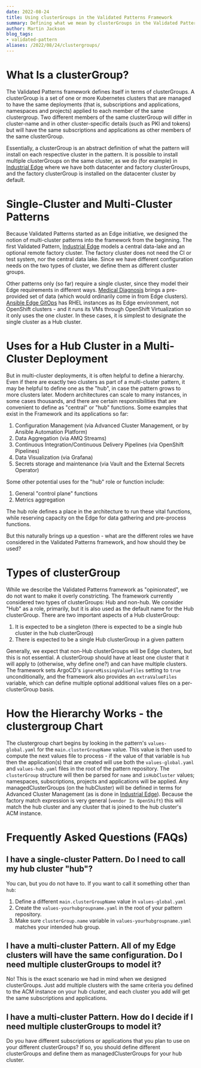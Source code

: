 ```yaml
---
date: 2022-08-24
title: Using clusterGroups in the Validated Patterns Framework
summary: Defining what we mean by clusterGroups in the Validated Pattern Framework (and how to use them)
author: Martin Jackson
blog_tags:
- validated-pattern
aliases: /2022/08/24/clustergroups/
---
```


# What Is a clusterGroup?

The Validated Patterns framework defines itself in terms of clusterGroups. A clusterGroup is a set of one or more Kubernetes clusters that are managed to have the same deployments (that is, subscriptions and applications, namespaces and projects) applied to each member of the same clustergroup. Two different members of the same clusterGroup will differ in cluster-name and in other cluster-specific details (such as PKI and tokens) but will have the same subscriptions and applications as other members of the same clusterGroup.

Essentially, a clusterGroup is an abstract definition of what the pattern will install on each respective cluster in the pattern. It is possible to install multiple clusterGroups on the same cluster, as we do (for example) in [Industrial Edge](/industrial-edge) where we have both datacenter and factory clusterGroups, and the factory clusterGroup is installed on the datacenter cluster by default.

# Single-Cluster and Multi-Cluster Patterns

Because Validated Patterns started as an Edge initiative, we designed the notion of multi-cluster patterns into the framework from the beginning. The first Validated Pattern, [Industrial Edge](/industrial-edge/) models a central data-lake and an optional remote factory cluster. The factory cluster does not need the CI or test system, nor the central data lake. Since we have different configuration needs on the two types of cluster, we define them as different cluster groups.

Other patterns only (so far) require a single cluster, since they model their Edge requirements in different ways. [Medical Diagnosis](/medical-diagnosis) brings a pre-provided set of data (which would ordinarily come in from Edge clusters). [Ansible Edge GitOps](/ansible-edge-gitops) has RHEL instances as its Edge environment, not OpenShift clusters - and it runs its VMs through OpenShift Virtualization so it only uses the one cluster. In these cases, it is simplest to
designate the single cluster as a Hub cluster.

# Uses for a Hub Cluster in a Multi-Cluster Deployment

But in multi-cluster deployments, it is often helpful to define a hierarchy. Even if there are exactly two clusters as part of a multi-cluster pattern, it may be helpful to define one as the "hub", in case the pattern grows to more clusters later. Modern architectures can scale to many instances, in some cases thousands, and there are certain responsibilities that are convenient to define as "central" or "hub" functions. Some examples that exist in the Framework and its applications so far:

1. Configuration Management (via Advanced Cluster Management, or by Ansible Automation Platform)
1. Data Aggregation (via AMQ Streams)
1. Continuous Integration/Continuous Delivery Pipelines (via OpenShift Pipelines)
1. Data Visualization (via Grafana)
1. Secrets storage and maintenance (via Vault and the External Secrets Operator)

Some other potential uses for the "hub" role or function include:

1. General "control plane" functions
1. Metrics aggregation

The hub role defines a place in the architecture to run these vital functions, while reserving capacity on the Edge for data gathering and pre-process functions.

But this naturally brings up a question - what are the different roles we have considered in the Validated Patterns framework, and how should they be used?

# Types of clusterGroup

While we describe the Validated Patterns framework as "opinionated", we do not want to make it overly constricting. The framework currently considered two types of clusterGroups: Hub and non-hub. We consider "Hub" as a role, primarily, but it is also used as the default name for the Hub clusterGroup. There are two important aspects of a Hub clusterGroup:

1. It is expected to be a singleton (there is expected to be a single hub cluster in the hub clusterGroup)
1. There is expected to be a single Hub clusterGroup in a given pattern

Generally, we expect that non-Hub clusterGroups will be Edge clusters, but this is not essential. A clusterGroup should have at least one cluster that it will apply to (otherwise, why define one?) and can have multiple clusters. The framework sets ArgoCD's `ignoreMissingValueFiles` setting to `true` unconditionally, and the framework also provides an `extraValueFiles` variable, which can define multiple optional additional values files on a per-clusterGroup basis.

# How the Hierarchy Works - the clustergroup Chart

The clustergroup chart begins by looking in the pattern's `values-global.yaml` for the `main.clusterGroupName` value. This value is then used to compute the next values file to process - if the value of that variable is `hub` then the application(s) that are created will use both the `values-global.yaml` and `values-hub.yaml` files in the root of the pattern repository. The `clusterGroup` structure will then be parsed for `name` and `isHubCluster` values; namespaces, subscriptions, projects and applications will be applied. Any managedClusterGroups (on the hubCluster) will be defined in terms for Advanced Cluster Management (as is done in [Industrial Edge](/industrial-edge)). Because the factory match expression is very general (`vendor In OpenShift`) this will match the hub cluster and any cluster that is joined to the hub cluster's ACM instance.

# Frequently Asked Questions (FAQs)

## I have a single-cluster Pattern. Do I need to call my hub cluster "hub"?

You can, but you do not have to. If you want to call it something other than `hub`:

1. Define a different `main.clusterGroupName` value in `values-global.yaml`
1. Create the `values-yourhubgroupname.yaml` in the root of your pattern repository.
1. Make sure `clusterGroup.name` variable in `values-yourhubgroupname.yaml` matches your intended hub group.

## I have a multi-cluster Pattern. All of my Edge clusters will have the same configuration. Do I need multiple clusterGroups to model it?

No! This is the exact scenario we had in mind when we designed clusterGroups. Just add multiple clusters with the same criteria you defined to the ACM instance on your hub cluster, and each cluster you add will get the same subscriptions and applications.

## I have a multi-cluster Pattern. How do I decide if I need multiple clusterGroups to model it?

Do you have different subscriptions or applications that you plan to use on your different clusterGroups? If so, you should define different clusterGroups and define them as managedClusterGroups for your hub cluster.
